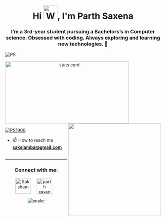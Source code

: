 <h1 align="center">Hi <img src="https://raw.githubusercontent.com/nixin72/nixin72/master/wave.gif"
         alt="Waving hand animated gif"
         height="45"
         width="45" />, I'm Parth Saxena</h1>
<h3 align="center"> I’m a 3rd-year student pursuing a Bachelors’s in Computer science. Obsessed with coding. Always exploring and learning new technologies. 💚</h3>

<p align="left"> <img src="https://komarev.com/ghpvc/?username=parthsaxena1909&label=Profile%20views&color=0e75b6&style=flat" alt="PS" /> </p>
<p>

<p>
<a align= "center" href="https://github.com/parthsaxena1909">
  <img alt= "stats card" height="200px" width="400" src="https://github-readme-stats.vercel.app/api?username=parthsaxena1909&theme=cobalt&show_icons=true&count_private=true" />
  <img align="right" height="300px" width="300px" src="https://media.giphy.com/media/jTNG3RF6EwbkpD4LZx/giphy.gif" /> </a>

</p>





<p align="left"> <a href="https://twitter.com/PS1909" target="blank"><img src="https://img.shields.io/twitter/follow/PS1909?logo=twitter&style=for-the-badge" alt="PS1909" /></a> </p>

- 📫 How to reach me **sakslamba@gmail.com**
 <br><br>
<hr>

<h3 align="center">Connect with me:</h3>
<p align="center">
<a href="https://twitter.com/PS1909" target="blank"><img align="center" src="https://img.icons8.com/cute-clipart/64/000000/twitter.png" alt="Saksham" height="50" width="50" /></a> &nbsp;&nbsp;&nbsp;
<a href="https://linkedin.com/in/parth-saxena-102670190" target="blank"><img align="center" src="https://img.icons8.com/cute-clipart/64/000000/linkedin.png" alt="parth saxena" height="50" width="50" /></a>&nbsp;&nbsp;&nbsp;&nbsp;

</p>

<p>
<p align="center">
  <img src="https://github.com/parthsaxena1909/parthsaxena1909/raw/output/github-contribution-grid-snake.svg"
alt="snake"></center>
</p>
